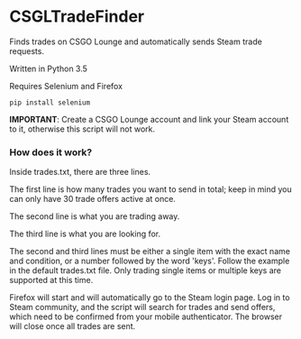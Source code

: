 # CSGLTradeFinder

Finds trades on CSGO Lounge and automatically sends Steam trade requests.

Written in Python 3.5

Requires Selenium and Firefox
```
pip install selenium
```
**IMPORTANT**: Create a CSGO Lounge account and link your Steam account to it, otherwise this script will not work.

### How does it work?

Inside trades.txt, there are three lines.

The first line is how many trades you want to send in total; keep in mind you can only have 30 trade offers active at once.

The second line is what you are trading away.

The third line is what you are looking for.

The second and third lines must be either a single item with the exact name and condition, or a number followed by the word 'keys'.
Follow the example in the default trades.txt file.
Only trading single items or multiple keys are supported at this time.


Firefox will start and will automatically go to the Steam login page. Log in to Steam community, and the script will search for trades and send offers, which need to be confirmed from your mobile authenticator. The browser will close once all trades are sent.
